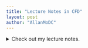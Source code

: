 ```yaml
---
title: "Lecture Notes in CFD"
layout: post
author: "AllanMoDC"
---
```

<details>
<summary>Check out my lecture notes.</summary>
<iframe src="https://allanmodc.github.io/cfd" onload='javascript:(function(o){o.style.height=o.contentWindow.document.body.scrollHeight+"px";}(this));' style="width: 100%; border: medium none;" scrolling="auto"></iframe>
</details>

